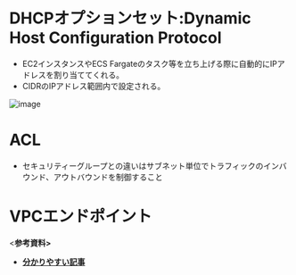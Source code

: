 # DHCPオプションセット:Dynamic Host Configuration Protocol
- EC2インスタンスやECS Fargateのタスク等を立ち上げる際に自動的にIPアドレスを割り当ててくれる。
- CIDRのIPアドレス範囲内で設定される。

![image](https://github.com/adgjmptwgw/aws-practice/assets/66456130/9d5cff6c-5537-4c0c-b373-d65ea9dbd0b5)

# ACL
- セキュリティーグループとの違いはサブネット単位でトラフィックのインバウンド、アウトバウンドを制御すること 

# VPCエンドポイント

<**参考資料>**  
- [**分かりやすい記事**](https://zenn.dev/taiki_asakawa/books/dfc00287d5b8c7/viewer/e092b3)
